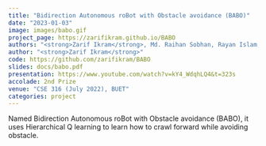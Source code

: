 ```yaml
---
title: "Bidirection Autonomous roBot with Obstacle avoidance (BABO)"
date: "2023-01-03"
image: images/babo.gif
project_page: https://zarifikram.github.io/BABO
authors: "<strong>Zarif Ikram</strong>, Md. Raihan Sobhan, Rayan Islam, Md. Labid Al Nahiyan, Anamul Hoque Emtiaj"
author: "<strong>Zarif Ikram</strong>"
code: https://github.com/zarifikram/BABO
slides: docs/babo.pdf
presentation: https://www.youtube.com/watch?v=kY4_WdqhLQ4&t=323s
accolade: 2nd Prize
venue: "CSE 316 (July 2022), BUET"
categories: project
---
```


Named Bidirection Autonomous roBot with Obstacle avoidance (BABO), it uses Hierarchical Q learning to learn how to crawl forward while avoiding obstacle.
